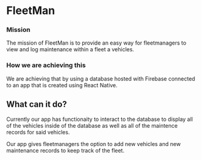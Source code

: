 # FleetMan

### Mission
The mission of FleetMan is to provide an easy way for fleetmanagers to view and log maintenance within a fleet a vehicles. 

### How we are achieving this
We are achieving that by using a database hosted with Firebase connected to an app that is created using React Native.

## What can it do?
Currently our app has functionaity to interact to the database to display all of the vehicles inside of the database as well as all of the maintence records for said vehicles.

Our app gives fleetmanagers the option to add new vehicles and new maintenance records to keep track of the fleet. 

